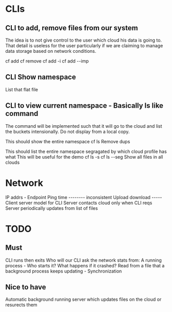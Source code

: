 CLIs
====

CLI to add, remove files from our system
----------------------------------------
The idea is to not give control to the user which cloud his data is going to.
That detail is useless for the user particularly if we are claiming to manage
data storage based on network conditions.

cf add <filename>
cf remove <filename>
cf add -i <filename>
cf add --imp <filename>


CLI Show namespace
------------------
List that flat file


CLI to view current namespace - Basically ls like command
---------------------------------------------------------
The command will be implemented such that it will go to the cloud
and list the buckets intensionally. Do not display from a local copy.

This should show the entire namespace
cf ls
Remove dups


This should list the entire namespace segragated by which cloud profile has what
This will be useful for the demo
cf ls -s
cf ls --seg
Show all files in all clouds


Network
=======
IP addrs - Endpoint
Ping time -------- inconsistent
Upload download -----
Client server model for CLI
Server contacts cloud only when CLI reqs
Server periodically updates from list of files



TODO
====

Must
----
CLI runs then exits
Who will our CLI ask the network stats from:
        A running process - Who starts it? What happens if it crashed?
        Read from a file that a background process keeps updating - Synchronization

Nice to have
------------
Automatic background running server which updates files on the cloud or resurects them
